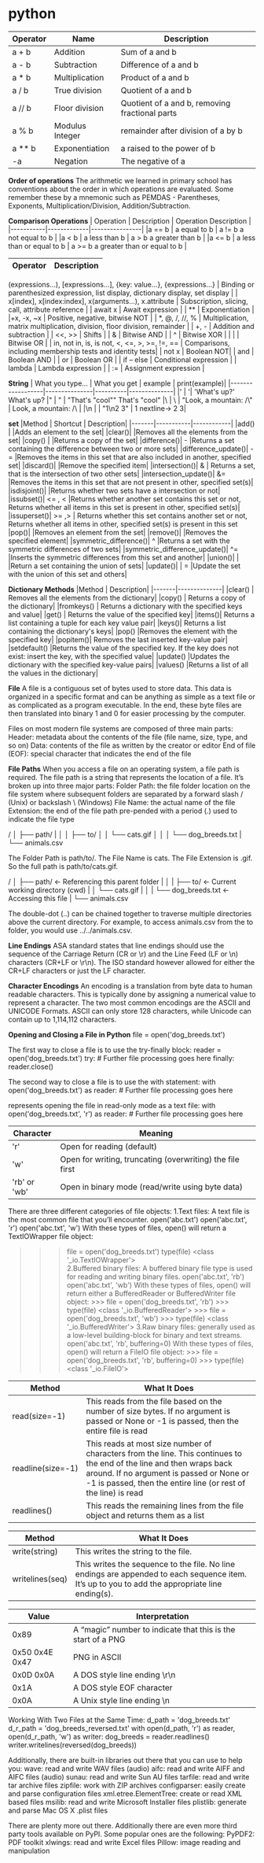 # python

|Operator |	Name |	Description |
|---------|-------|----------------|
|a + b |	Addition |	Sum of a and b |
|a - b	| Subtraction |	Difference of a and b |
|a * b |	Multiplication |	Product of a and b |
|a / b	| True division |	Quotient of a and b |
|a // b | Floor division |	Quotient of a and b, removing fractional parts|
|a % b |	Modulus	Integer | remainder after division of a by b|
|a ** b |	Exponentiation |	a raised to the power of b|
|-a	| Negation |	The negative of a|


**Order of operations**
The arithmetic we learned in primary school has conventions about the order in which operations are evaluated. Some remember these by a mnemonic such as PEMDAS - Parentheses, Exponents, Multiplication/Division, Addition/Subtraction.


**Comparison Operations**
| Operation |	Description |	Operation	Description |
|-----------|-------------|----------------|
|a == b |	a equal to b	|	a != b	a not equal to b |
|a < b |	a less than b	|	a > b	a greater than b |
|a <= b |	a less than or equal to b	|	a >= b	a greater than or equal to b |

| Operator | Description  |
|------------- |--------------- |
(expressions...),
[expressions...], 
{key: value...}, {expressions...}  | Binding or parenthesized expression, list display, dictionary display, set display  |
| x[index], x[index:index], x(arguments...), x.attribute  | Subscription, slicing, call, attribute reference  |
| await x | Await expression |
| ** | Exponentiation | 
|+x, -x, ~x | Positive, negative, bitwise NOT |
| *, @, /, //, % | Multiplication, matrix multiplication, division, floor division, remainder |
| +, - | Addition and subtraction | 
| <<, >> | Shifts | 
| & | Bitwise AND |
| ^ | Bitwise XOR |
| | | Bitwise OR | 
| in, not in, is, is not, <, <=, >, >=, !=, == | Comparisons, including membership tests and identity tests| 
| not x | Boolean NOT| 
| and | Boolean AND |
| or | Boolean OR |
| if – else | Conditional expression |
| lambda | Lambda expression |
| := | Assignment expression |


**String**
| What you type... |	What you get |	example |	print(example)|
|------------------|---------------|----------|--------------|
|\' |	'|	'What\'s up?'	What's up?
|\" |	"	| "That's \"cool\""	That's "cool"
|\\ |	\	| "Look, a mountain: /\\" |	Look, a mountain: /\ |
|\n	| | "1\n2 3" |	1 nextline-> 2 3|

**set**
|Method	| Shortcut	| Description|
|-------|-----------|------------|
|add()  |	        |Adds an element to the set|
|clear()|	 	    |Removes all the elements from the set|
|copy()	|	        |Returns a copy of the set|
|difference()|	-	|Returns a set containing the difference between two or more sets|
|difference_update()|	-= |Removes the items in this set that are also included in another, specified set|
|discard()|	 	    |Remove the specified item|
|intersection()|	&	 | Returns a set, that is the intersection of two other sets|
|intersection_update()|	&=	|Removes the items in this set that are not present in other, specified set(s)|
|isdisjoint()|	 	|Returns whether two sets have a intersection or not|
|issubset()| <=	, <	|Returns whether another set contains this set or not,
Returns whether all items in this set is present in other, specified set(s)|
|issuperset()| >= ,> | Returns whether this set contains another set or not, Returns whether all items in other, specified set(s) is present in this set
|pop()|	 	|Removes an element from the set|
|remove()|	 	|Removes the specified element|
|symmetric_difference()|	^	|Returns a set with the symmetric differences of two sets|
|symmetric_difference_update()|	^=	|Inserts the symmetric differences from this set and another|
|union()|	|	|Return a set containing the union of sets|
|update()|	| =	|Update the set with the union of this set and others|

**Dictionary Methods**
|Method |	Description|
|-------|--------------|
|clear() |	Removes all the elements from the dictionary|
|copy() |	Returns a copy of the dictionary|
|fromkeys()	| Returns a dictionary with the specified keys and value|
|get()	| Returns the value of the specified key|
|items()|	Returns a list containing a tuple for each key value pair|
|keys()|	Returns a list containing the dictionary's keys|
|pop()	|Removes the element with the specified key|
|popitem()|	Removes the last inserted key-value pair|
|setdefault()	|Returns the value of the specified key. If the key does not exist: insert the key, with the specified value|
|update()	|Updates the dictionary with the specified key-value pairs|
|values()	|Returns a list of all the values in the dictionary|

**File**
A file is a contiguous set of bytes used to store data. 
This data is organized in a specific format and can be anything as 
simple as a text file or as complicated as a program executable.
In the end, these byte files are then translated into binary 1 and 
0 for easier processing by the computer.

Files on most modern file systems are composed of three main parts:
Header: metadata about the contents of the file (file name, size, type, and so on)
Data: contents of the file as written by the creator or editor
End of file (EOF): special character that indicates the end of the file

**File Paths**
When you access a file on an operating system, a file path is required. 
The file path is a string that represents the location of a file. 
It’s broken up into three major parts:
Folder Path: the file folder location on the file system where subsequent 
folders are separated by a forward slash / (Unix) or backslash \ (Windows)
File Name: the actual name of the file
Extension: the end of the file path pre-pended with a period (.) used to 
indicate the file type

/
│
├── path/
|   │
│   ├── to/
│   │   └── cats.gif
│   │
│   └── dog_breeds.txt
|
└── animals.csv

The Folder Path is path/to/. The File Name is cats. The File Extension is .gif. So the full path is path/to/cats.gif.



/
│
├── path/  ← Referencing this parent folder
|   │
|   ├── to/  ← Current working directory (cwd)
|   │   └── cats.gif
|   │
|   └── dog_breeds.txt  ← Accessing this file
|
└── animals.csv

The double-dot (..) can be chained together to traverse multiple directories above the current directory. For example, to access animals.csv from the to folder, you would use ../../animals.csv.

**Line Endings**
ASA standard states that line endings should use the sequence of the Carriage Return (CR or \r) and the Line Feed (LF or \n) characters (CR+LF or \r\n). The ISO standard however allowed for either the CR+LF characters or just the LF character.

**Character Encodings**
An encoding is a translation from byte data to human readable characters. This is typically done by assigning a numerical value to represent a character. The two most common encodings are the ASCII and UNICODE Formats. ASCII can only store 128 characters, while Unicode can contain up to 1,114,112 characters.

**Opening and Closing a File in Python**
file = open('dog_breeds.txt')

The first way to close a file is to use the try-finally block:
reader = open('dog_breeds.txt')
try:
    # Further file processing goes here
finally:
    reader.close()

The second way to close a file is to use the with statement:
with open('dog_breeds.txt') as reader:
    # Further file processing goes here

 represents opening the file in read-only mode as a text file:
 with open('dog_breeds.txt', 'r') as reader:
    # Further file processing goes here

|Character	   |Meaning|
|--------------|-------|
|'r'	       |Open for reading (default)|
|'w'	       |Open for writing, truncating (overwriting) the file first|
|'rb' or 'wb'  |Open in binary mode (read/write using byte data)|



There are three different categories of file objects:
1.Text files:
   A text file is the most common file that you’ll encounter.
   open('abc.txt')
   open('abc.txt', 'r')
   open('abc.txt', 'w')
   With these types of files, open() will return a TextIOWrapper file object:
   >>> file = open('dog_breeds.txt')
   >>> type(file)
   <class '_io.TextIOWrapper'>   
2.Buffered binary files:
    A buffered binary file type is used for reading and writing binary files.
    open('abc.txt', 'rb')
    open('abc.txt', 'wb')
    With these types of files, open() will return either a BufferedReader or BufferedWriter file object:
    >>> file = open('dog_breeds.txt', 'rb')
    >>> type(file)
    <class '_io.BufferedReader'>
    >>> file = open('dog_breeds.txt', 'wb')
    >>> type(file)
    <class '_io.BufferedWriter'>
3.Raw binary files:
    generally used as a low-level building-block for binary and text streams.
    open('abc.txt', 'rb', buffering=0)
    With these types of files, open() will return a FileIO file object:
    >>> file = open('dog_breeds.txt', 'rb', buffering=0)
    >>> type(file)
    <class '_io.FileIO'>

|Method	|What It Does|
|-------|------------|
|read(size=-1)	|This reads from the file based on the number of size bytes. If no argument is passed or None or -1 is passed, then the entire file is read |
|readline(size=-1)	|This reads at most size number of characters from the line. This continues to the end of the line and then wraps back around. If no argument is passed or None or -1 is passed, then the entire line (or rest of the line) is read |
|readlines()|This reads the remaining lines from the file object and returns them as a list |

|Method	       |What It Does|
|-------|------------|
|write(string)	| This writes the string to the file.|
|writelines(seq) |	This writes the sequence to the file. No line endings are appended to each sequence item. It’s up to you to add the appropriate line ending(s).|

|Value |	Interpretation|
|-------|------------|
|0x89|	A “magic” number to indicate that this is the start of a PNG|
|0x50 0x4E 0x47	| PNG in ASCII|
|0x0D 0x0A	| A DOS style line ending \r\n|
|0x1A	| A DOS style EOF character|
|0x0A |	A Unix style line ending \n|

Working With Two Files at the Same Time:
d_path = 'dog_breeds.txt'
d_r_path = 'dog_breeds_reversed.txt'
with open(d_path, 'r') as reader, open(d_r_path, 'w') as writer:
    dog_breeds = reader.readlines()
    writer.writelines(reversed(dog_breeds))

Additionally, there are built-in libraries out there that you can use to help you:
wave: read and write WAV files (audio)
aifc: read and write AIFF and AIFC files (audio)
sunau: read and write Sun AU files
tarfile: read and write tar archive files
zipfile: work with ZIP archives
configparser: easily create and parse configuration files
xml.etree.ElementTree: create or read XML based files
msilib: read and write Microsoft Installer files
plistlib: generate and parse Mac OS X .plist files

There are plenty more out there. Additionally there are even more third party tools available on PyPI. Some popular ones are the following:
PyPDF2: PDF toolkit
xlwings: read and write Excel files
Pillow: image reading and manipulation
